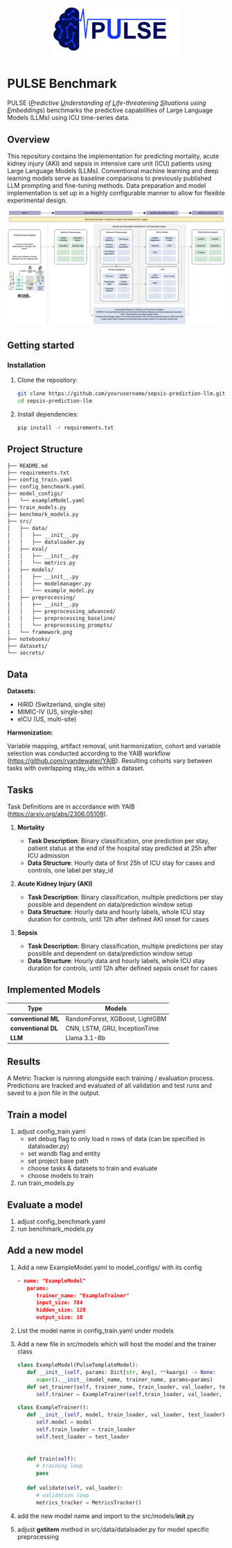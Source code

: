 <p align="center">
  <img src="src/pulse_logo.png" alt="PULSE Logo" width="300"/>
</p>

# PULSE Benchmark

PULSE (_<u>P</u>redictive <u>U</u>nderstanding of <u>L</u>ife-threatening <u>S</u>ituations using <u>E</u>mbeddings_) benchmarks the predictive capabilities of Large Language Models (LLMs) using ICU time-series data.



## Overview

This repository contains the implementation for predicting mortality, acute kidney injury (AKI) and sepsis in intensive care unit (ICU) patients using Large Language Models (LLMs). Conventional machine learning and deep learning models serve as baseline comparisons to previously published LLM prompting and fine-tuning methods. Data preparation and model implementation is set up in a highly configurable manner to allow for flexible experimental design.

![Framework Overview](src/framework.png)

## Getting started

### Installation

1. Clone the repository:

   ```bash
   git clone https://github.com/yourusername/sepsis-prediction-llm.git
   cd sepsis-prediction-llm
   ```

2. Install dependencies:
   ```bash
   pip install -r requirements.txt
   ```

## Project Structure

```
├── README.md
├── requirements.txt
├── config_train.yaml
├── config_benchmark.yaml
├── model_configs/
│   └── exampleModel.yaml
├── train_models.py
├── benchmark_models.py
├── src/
│   ├── data/
│   │   ├── __init__.py
│   │   ├── dataloader.py
│   ├── eval/
│   │   ├── __init__.py
│   │   └── metrics.py
│   ├── models/
│   │   ├── __init__.py
│   │   ├── modelmanager.py
│   │   └── example_model.py
│   ├── preprocessing/
│   │   ├── __init__.py
│   │   ├── preprocessing_advanced/
│   │   ├── preprocessing_baseline/
│   │   └── preprocessing_prompts/
|   └── framework.png
├── notebooks/
├── datasets/
└── secrets/
```

## Data

**Datasets:**

- HiRID (Switzerland, single site)
- MIMIC-IV (US, single-site)
- eICU (US, multi-site)

**Harmonization:**

Variable mapping, artifact removal, unit harmonization, cohort and variable selection was conducted according to the YAIB workflow (https://github.com/rvandewater/YAIB). Resulting cohorts vary between tasks with overlapping stay_ids within a dataset. 

## Tasks

Task Definitions are in accordance with YAIB (https://arxiv.org/abs/2306.05109).

1) **Mortality** 
   - **Task Description**: Binary classification, one prediction per stay, patient status at the end of the hospital stay predicted at 25h after ICU admission
   - **Data Structure**: Hourly data of first 25h of ICU stay for cases and controls, one label per stay_id

2) **Acute Kidney Injury (AKI)**
   - **Task Description**: Binary classification, multiple predictions per stay possible and dependent on data/prediction window setup
   - **Data Structure**: Hourly data and hourly labels, whole ICU stay duration for controls, until 12h after defined AKI onset for cases

3) **Sepsis**
   - **Task Description**: Binary classification, multiple predictions per stay possible and dependent on data/prediction window setup
   - **Data Structure**: Hourly data and hourly labels, whole ICU stay duration for controls, until 12h after defined sepsis onset for cases

## Implemented Models

| Type | Models                          |
| -------- | ------------------------------- |
| **conventional ML**   | RandomForest, XGBoost, LightGBM |
| **conventional DL**   | CNN, LSTM, GRU, InceptionTime   |
| **LLM**  | Llama 3.1-8b                    |

## Results

A Metric Tracker is running alongside each training / evaluation process. Predictions are tracked and evaluated of all validation and test runs and saved to a json file in the output.

## Train a model

1. adjust config_train.yaml
   - set debug flag to only load n rows of data (can be specified in dataloader.py)
   - set wandb flag and entity
   - set project base path
   - choose tasks & datasets to train and evaluate
   - choose models to train
2. run train_models.py

## Evaluate a model

1. adjust config_benchmark.yaml
2. run benchmark_models.py

## Add a new model

1. Add a new ExampleModel.yaml to model_configs/ with its config

   ```json
   - name: "ExampleModel"
      params:
         trainer_name: "ExampleTrainer"
         input_size: 784
         hidden_size: 128
         output_size: 10
   ```

2. List the model name in config_train.yaml under models

3. Add a new file in src/models which will host the model and the trainer class

   ```python
   class ExampleModel(PulseTemplateModel):
      def __init__(self, params: Dict[str, Any], **kwargs) -> None:
         super().__init__(model_name, trainer_name, params=params)
      def set_trainer(self, trainer_name, train_loader, val_loader, test_dataloader):
         self.trainer = ExampleTrainer(self,train_loader, val_loader, test_dataloader)
   ```

   ```python
   class ExampleTrainer():
      def __init__(self, model, train_loader, val_loader, test_loader):
         self.model = model
         self.train_loader = train_loader
         self.test_loader = test_loader


      def train(self):
         # training loop
         pass

      def validate(self, val_loader):
         # validation loop
         metrics_tracker = MetricsTracker()
   ```

4. add the new model name and import to the src/models/**init**.py
5. adjust **getitem** method in src/data/dataloader.py for model specific preprocessing
